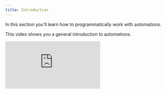 ```yaml
---
title: Introduction
---
```


In this section you'll learn how to programmatically work with automations.

This video shows you a general introduction to automations.

<iframe class="aspect-video w-full" src="https://www.youtube.com/embed/pZgwdF2tOxU" title="YouTube video player" frameborder="0" allow="accelerometer; autoplay; clipboard-write; encrypted-media; gyroscope; picture-in-picture" allowfullscreen></iframe>
